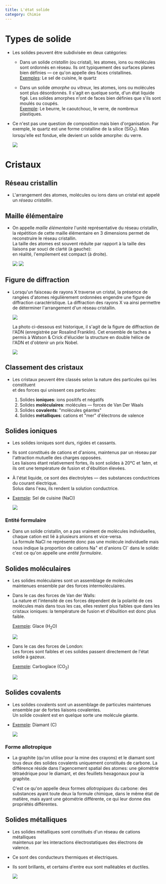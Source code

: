 ```yaml
---
title: L'état solide
category: Chimie
---
```


# Types de solide

* Les solides peuvent être subdivisée en deux catégories:

  * Dans un solide *cristallin* (ou cristal), les atomes, ions ou molécules sont ordonnés en réseau. Ils ont typiquement des surfaces planes bien définies — ce qu'on appelle des faces cristallines.  
    <ins>Exemples</ins>: Le sel de cuisine, le quartz

  * Dans un solide *amorphe* ou *vitreux*, les atomes, ions ou molécules sont plus désordonnés. Il s'agit en quelque sorte, d'un état liquide figé. Les solides amorphes n'ont de faces bien définies que s'ils sont moulés ou coupés.  
    <ins>Exemple</ins>: Le beurre, le caoutchouc, le verre, de nombreux plastiques.

* Ce n'est pas une question de composition mais bien d'organisation. Par exemple, le quartz est une forme cristalline de la silice (SiO<sub>2</sub>). Mais lorsqu'elle est fondue, elle devient un solide amorphe: du verre.

  ![](https://i.imgur.com/z2xsLR0.jpg)

# Cristaux

## Réseau cristallin

* L'arrangement des atomes, molécules ou ions dans un cristal est appelé un *réseau cristallin*.

## Maille élémentaire

* On appelle *maille élémentaire* l'unité représentative du réseau cristallin,  
  la répétition de cette maille élémentaire en 3 dimensions permet de reconstruire le réseau cristallin.  
  La taille des atomes est souvent réduite par rapport à la taille des liaisons par souci de clarté (à gauche):  
  en réalité, l'empilement est compact (à droite).

  ![](https://i.imgur.com/EVoXjudm.png)
  ![](https://i.imgur.com/28L3y8am.png)

## Figure de diffraction

* Lorsqu'un faisceau de rayons X traverse un cristal, la présence de rangées d'atomes régulièrement ordonnées engendre une figure de diffraction caractéristique. La diffraction des rayons X va ainsi permettre de déterminer l'arrangement d'un réseau cristallin.

  ![](https://i.imgur.com/TekICgT.jpg)

  La photo ci-dessous est historique, il s'agit de la figure de diffraction de l'ADN (enregistrée par Rosalind Franklin). Cet ensemble de taches a permis à Watson & Crick d'élucider la structure en double hélice de l'ADN et d'obtenir un prix Nobel.

  ![](https://i.imgur.com/IRaDy70.png)

## Classement des cristaux

* Les cristaux peuvent être classés selon la nature des particules qui les constituent  
  et des forces qui unissent ces particules:

  1. Solides **ioniques**: ions positifs et négatifs
  2. Solides **moléculaires**: molécules — forces de Van Der Waals
  3. Solides **covalents**: "molécules géantes"
  4. Solides **métalliques**: cations et "mer" d'électrons de valence

## Solides ioniques

* Les solides ioniques sont durs, rigides et cassants.

* Ils sont constitués de cations et d'anions,
  maintenus par un réseau par l'attraction mutuelle des charges opposées.  
  Les liaisons étant relativement fortes, ils sont solides à 20°C et 1atm, et ils ont une température de fusion et d'ébulition élevées.

* À l'état liquide, ce sont des électrolytes — des substances conductrices du courant électrique.  
 Solus dans l'eau, ils rendent la solution conductrice.

* <ins>Exemple</ins>: Sel de cuisine (NaCl)

  <pre>
  <img src="https://i.imgur.com/y6leUPg.png" />
  </pre>

### Entité formulaire

* Dans un solide cristallin, on a pas vraiment de molécules individuelles, chaque cation est lié à plusieurs anions et vice-versa.  
  La formule NaCl ne représente donc pas une molécule individuelle mais nous indique la proportion de cations Na<sup>+</sup> et d'anions Cl<sup>-</sup> dans le solide: c'est ce qu'on appelle une *entité formulaire*.

## Solides moléculaires

* Les solides moléculaires sont un assemblage de molécules  
  maintenues ensemble par des forces intermoléculaires.

* Dans le cas des forces de Van der Walls:  
  La nature et l'intensité de ces forces dépendent de la polarité de ces molécules mais dans tous les cas, elles restent plus faibles que dans les cristaux ioniques: la température de fusion et d'ébulition est donc plus faible.

  <ins>Exemple</ins>: Glace (H<sub>2</sub>O)

  <pre>
  <img src="https://i.imgur.com/Wfe31Qk.png" />
  </pre>

* Dans le cas des forces de London:  
  Les forces sont faibles et ces solides passent directement de l'état solide à gazeux.

  <ins>Exemple</ins>: Carboglace (CO<sub>2</sub>)

  <pre>
  <img src="https://i.imgur.com/2AQWqqu.png" />
  </pre>

## Solides covalents

* Les solides covalents sont un assemblage de particules maintenues ensemble par de fortes liaisons covalentes.  
  Un solide covalent est en quelque sorte une molécule géante.

* <ins>Exemple</ins>: Diamant (C)

  <pre>
  <img src="https://i.imgur.com/vFIvXME.png" />
  </pre>

### Forme allotropique

* La graphite (qu'on utilise pour la mine des crayons) et le diamant sont tous deux des solides covalents uniquement constitués de carbone. La différence réside dans l'agencement spatial des atomes: une géométrie tétraédrique pour le diamant, et des feuillets hexagonaux pour la graphite.

  C'est ce qu'on appelle deux formes *allotropiques* du carbone: des substances ayant toute deux la formule chimique, dans le même état de matière, mais ayant une géométrie différente, ce qui leur donne des propriétés différentes.

## Solides métalliques

* Les solides métalliques sont constitués d'un réseau de cations métalliques  
  maintenus par les interactions électrostatiques des électrons de valence.

* Ce sont des conducteurs thermiques et électriques.

* Ils sont brillants, et certains d'entre eux sont malléables et ductiles.

  <pre>
  <img src="https://i.imgur.com/711HIXW.png" />
  </pre>